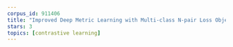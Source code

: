 ```yaml
---
corpus_id: 911406
title: "Improved Deep Metric Learning with Multi-class N-pair Loss Objective"
stars: 3
topics: [contrastive learning]
---
```


